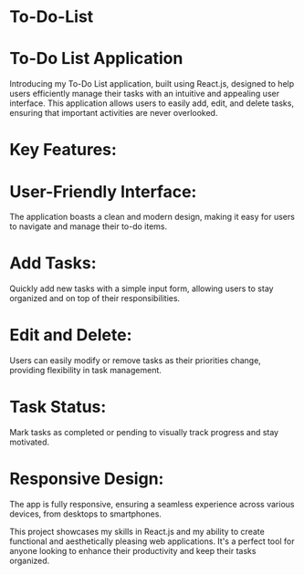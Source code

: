 # To-Do-List

# To-Do List Application

Introducing my To-Do List application, built using React.js, designed to help users efficiently manage their tasks with an intuitive and appealing user interface. This application allows users to easily add, edit, and delete tasks, ensuring that important activities are never overlooked.

# Key Features:

# User-Friendly Interface: 
The application boasts a clean and modern design, making it easy for users to navigate and manage their to-do items.

# Add Tasks:
Quickly add new tasks with a simple input form, allowing users to stay organized and on top of their responsibilities.

# Edit and Delete:
Users can easily modify or remove tasks as their priorities change, providing flexibility in task management.

# Task Status:
Mark tasks as completed or pending to visually track progress and stay motivated.

# Responsive Design:
The app is fully responsive, ensuring a seamless experience across various devices, from desktops to smartphones.


This project showcases my skills in React.js and my ability to create functional and aesthetically pleasing web applications. It's a perfect tool for anyone looking to enhance their productivity and keep their tasks organized.
